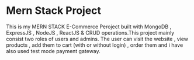 # Mern Stack Project

This is my MERN STACK E-Commerce Peroject built with MongoDB , ExpressJS , NodeJS , ReactJS & CRUD operations.This project mainly consist two roles of users and admins. The user can visit the website , view products , add them to cart (with or without login) , order them and i have also used test mode payment gateway.